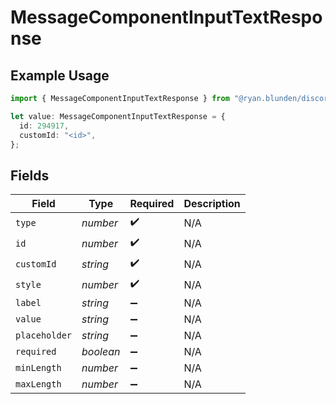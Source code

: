 # MessageComponentInputTextResponse

## Example Usage

```typescript
import { MessageComponentInputTextResponse } from "@ryan.blunden/discord/models/components";

let value: MessageComponentInputTextResponse = {
  id: 294917,
  customId: "<id>",
};
```

## Fields

| Field              | Type               | Required           | Description        |
| ------------------ | ------------------ | ------------------ | ------------------ |
| `type`             | *number*           | :heavy_check_mark: | N/A                |
| `id`               | *number*           | :heavy_check_mark: | N/A                |
| `customId`         | *string*           | :heavy_check_mark: | N/A                |
| `style`            | *number*           | :heavy_check_mark: | N/A                |
| `label`            | *string*           | :heavy_minus_sign: | N/A                |
| `value`            | *string*           | :heavy_minus_sign: | N/A                |
| `placeholder`      | *string*           | :heavy_minus_sign: | N/A                |
| `required`         | *boolean*          | :heavy_minus_sign: | N/A                |
| `minLength`        | *number*           | :heavy_minus_sign: | N/A                |
| `maxLength`        | *number*           | :heavy_minus_sign: | N/A                |